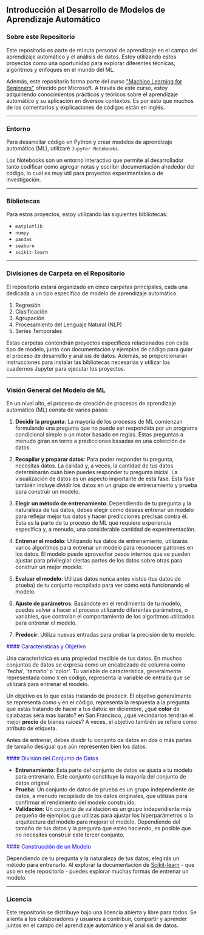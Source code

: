 ## Introducción al Desarrollo de Modelos de Aprendizaje Automático

### Sobre este Repositorio

Este repositorio es parte de mi ruta personal de aprendizaje en el campo del aprendizaje automático y el análisis de datos. Estoy utilizando estos proyectos como una oportunidad para explorar diferentes técnicas, algoritmos y enfoques en el mundo del ML.

Además, este repositorio forma parte del curso ["Machine Learning for Beginners"](https://github.com/microsoft/ML-For-Beginners) ofrecido por Microsoft. A través de este curso, estoy adquiriendo conocimientos prácticos y teóricos sobre el aprendizaje automático y su aplicación en diversos contextos. Es por esto que muchos de los comentarios y explicaciones de códigos están en inglés.

---


### Entorno

Para desarrollar código en Python y crear modelos de aprendizaje automático (ML), utilizaré `Jupyter Notebooks`.

Los Notebooks son un entorno interactivo que permite al desarrollador tanto codificar como agregar notas y escribir documentación alrededor del código, lo cual es muy útil para proyectos experimentales o de investigación.

---

### Bibliotecas

Para estos proyectos, estoy utilizando las siguientes bibliotecas:
- `matplotlib`
- `numpy`
- `pandas`
- `seaborn`
- `scikit-learn`

---

### Divisiones de Carpeta en el Repositorio

El repositorio estará organizado en cinco carpetas principales, cada una dedicada a un tipo específico de modelo de aprendizaje automático:
1. Regresión
2. Clasificación
3. Agrupación
4. Procesamiento del Lenguaje Natural (NLP)
5. Series Temporales

Estas carpetas contendrán proyectos específicos relacionados con cada tipo de modelo, junto con documentación y ejemplos de código para guiar el proceso de desarrollo y análisis de datos. Además, se proporcionarán instrucciones para instalar las bibliotecas necesarias y utilizar los cuadernos Jupyter para ejecutar los proyectos.


---

### Visión General del Modelo de ML

En un nivel alto, el proceso de creación de procesos de aprendizaje automático (ML) consta de varios pasos:

1. **Decidir la pregunta**: La mayoría de los procesos de ML comienzan formulando una pregunta que no puede ser respondida por un programa condicional simple o un motor basado en reglas. Estas preguntas a menudo giran en torno a predicciones basadas en una colección de datos.
   
2. **Recopilar y preparar datos**: Para poder responder tu pregunta, necesitas datos. La calidad y, a veces, la cantidad de tus datos determinarán cuán bien puedes responder tu pregunta inicial. La visualización de datos es un aspecto importante de esta fase. Esta fase también incluye dividir los datos en un grupo de entrenamiento y prueba para construir un modelo.
   
3. **Elegir un método de entrenamiento**: Dependiendo de tu pregunta y la naturaleza de tus datos, debes elegir cómo deseas entrenar un modelo para reflejar mejor tus datos y hacer predicciones precisas contra él. Esta es la parte de tu proceso de ML que requiere experiencia específica y, a menudo, una considerable cantidad de experimentación.
   
4. **Entrenar el modelo**: Utilizando tus datos de entrenamiento, utilizarás varios algoritmos para entrenar un modelo para reconocer patrones en los datos. El modelo puede aprovechar pesos internos que se pueden ajustar para privilegiar ciertas partes de los datos sobre otras para construir un mejor modelo.
   
5. **Evaluar el modelo**: Utilizas datos nunca antes vistos (tus datos de prueba) de tu conjunto recopilado para ver cómo está funcionando el modelo.
   
6. **Ajuste de parámetros**: Basándote en el rendimiento de tu modelo, puedes volver a hacer el proceso utilizando diferentes parámetros, o variables, que controlan el comportamiento de los algoritmos utilizados para entrenar el modelo.
   
7. **Predecir**: Utiliza nuevas entradas para probar la precisión de tu modelo.

<span style="color:blue">#### Características y Objetivo</span>

Una característica es una propiedad medible de tus datos. En muchos conjuntos de datos se expresa como un encabezado de columna como 'fecha', 'tamaño' o 'color'. Tu variable de característica, generalmente representada como `X` en código, representa la variable de entrada que se utilizará para entrenar el modelo.

Un objetivo es lo que estás tratando de predecir. El objetivo generalmente se representa como `y` en el código, representa la respuesta a la pregunta que estás tratando de hacer a tus datos: en diciembre, ¿qué **color** de calabazas será más barato? en San Francisco, ¿qué vecindarios tendrán el mejor **precio** de bienes raíces? A veces, el objetivo también se refiere como atributo de etiqueta.

Antes de entrenar, debes dividir tu conjunto de datos en dos o más partes de tamaño desigual que aún representen bien los datos.

<span style="color:blue">#### División del Conjunto de Datos</span>

- **Entrenamiento**: Esta parte del conjunto de datos se ajusta a tu modelo para entrenarlo. Este conjunto constituye la mayoría del conjunto de datos original.
- **Prueba**: Un conjunto de datos de prueba es un grupo independiente de datos, a menudo recopilado de los datos originales, que utilizas para confirmar el rendimiento del modelo construido.
- **Validación**: Un conjunto de validación es un grupo independiente más pequeño de ejemplos que utilizas para ajustar los hiperparámetros o la arquitectura del modelo para mejorar el modelo. Dependiendo del tamaño de tus datos y la pregunta que estés haciendo, es posible que no necesites construir este tercer conjunto.

<span style="color:blue">#### Construcción de un Modelo</span>

Dependiendo de tu pregunta y la naturaleza de tus datos, elegirás un método para entrenarlo. Al explorar la documentación de [Scikit-learn](https://scikit-learn.org/stable/user_guide.html) - que uso en este repositorio - puedes explorar muchas formas de entrenar un modelo.

---

### Licencia

Este repositorio se distribuye bajo una licencia abierta y libre para todos. Se alienta a los colaboradores y usuarios a contribuir, compartir y aprender juntos en el campo del aprendizaje automático y el análisis de datos.


